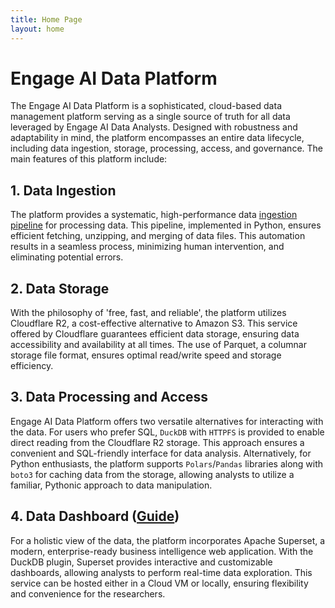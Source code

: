 ```yaml
---
title: Home Page
layout: home
---
```


# Engage AI Data Platform

The Engage AI Data Platform is a sophisticated, cloud-based data management platform serving as a single source of truth for all data leveraged by Engage AI Data Analysts. Designed with robustness and adaptability in mind, the platform encompasses an entire data lifecycle, including data ingestion, storage, processing, access, and governance. The main features of this platform include:

## 1. Data Ingestion
The platform provides a systematic, high-performance data [ingestion pipeline](/pipelines/) for processing data. This pipeline, implemented in Python, ensures efficient fetching, unzipping, and merging of data files. This automation results in a seamless process, minimizing human intervention, and eliminating potential errors.


## 2. Data Storage
With the philosophy of 'free, fast, and reliable', the platform utilizes Cloudflare R2, a cost-effective alternative to Amazon S3. This service offered by Cloudflare guarantees efficient data storage, ensuring data accessibility and availability at all times. The use of Parquet, a columnar storage file format, ensures optimal read/write speed and storage efficiency.


## 3. Data Processing and Access
Engage AI Data Platform offers two versatile alternatives for interacting with the data. For users who prefer SQL, `DuckDB` with `HTTPFS` is provided to enable direct reading from the Cloudflare R2 storage. This approach ensures a convenient and SQL-friendly interface for data analysis. Alternatively, for Python enthusiasts, the platform supports `Polars`/`Pandas` libraries along with `boto3` for caching data from the storage, allowing analysts to utilize a familiar, Pythonic approach to data manipulation.


## 4. Data Dashboard ([Guide](SUPERSET.md))
For a holistic view of the data, the platform incorporates Apache Superset, a modern, enterprise-ready business intelligence web application. With the DuckDB plugin, Superset provides interactive and customizable dashboards, allowing analysts to perform real-time data exploration. This service can be hosted either in a Cloud VM or locally, ensuring flexibility and convenience for the researchers.
